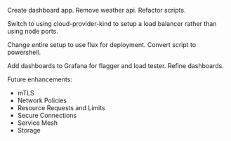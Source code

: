 Create dashboard app.
Remove weather api.
Refactor scripts.

Switch to using cloud-provider-kind to setup a load balancer rather than using node ports.

Change entire setup to use flux for deployment.
Convert script to powershell.

Add dashboards to Grafana for flagger and load tester.
Refine dashboards.

Future enhancements:
  - mTLS
  - Network Policies
  - Resource Requests and Limits
  - Secure Connections
  - Service Mesh
  - Storage
